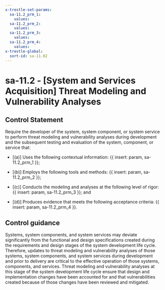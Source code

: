 ```yaml
---
x-trestle-set-params:
  sa-11.2_prm_1:
    values:
  sa-11.2_prm_2:
    values:
  sa-11.2_prm_3:
    values:
  sa-11.2_prm_4:
    values:
x-trestle-global:
  sort-id: sa-11.02
---
```


# sa-11.2 - \[System and Services Acquisition\] Threat Modeling and Vulnerability Analyses

## Control Statement

Require the developer of the system, system component, or system service to perform threat modeling and vulnerability analyses during development and the subsequent testing and evaluation of the system, component, or service that:

- \[(a)\] Uses the following contextual information: {{ insert: param, sa-11.2_prm_1 }};

- \[(b)\] Employs the following tools and methods: {{ insert: param, sa-11.2_prm_2 }};

- \[(c)\] Conducts the modeling and analyses at the following level of rigor: {{ insert: param, sa-11.2_prm_3 }}; and

- \[(d)\] Produces evidence that meets the following acceptance criteria: {{ insert: param, sa-11.2_prm_4 }}.

## Control guidance

Systems, system components, and system services may deviate significantly from the functional and design specifications created during the requirements and design stages of the system development life cycle. Therefore, updates to threat modeling and vulnerability analyses of those systems, system components, and system services during development and prior to delivery are critical to the effective operation of those systems, components, and services. Threat modeling and vulnerability analyses at this stage of the system development life cycle ensure that design and implementation changes have been accounted for and that vulnerabilities created because of those changes have been reviewed and mitigated.
